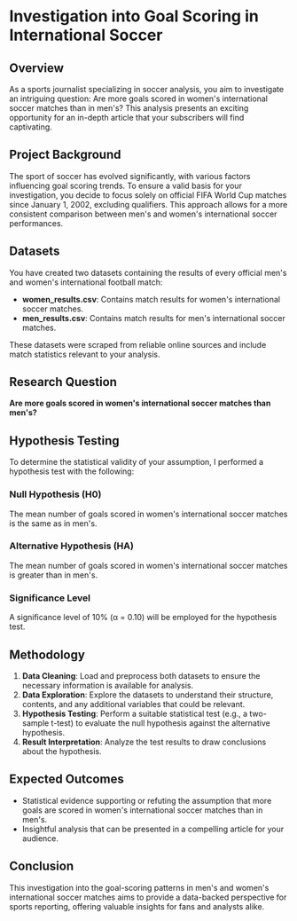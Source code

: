 # Investigation into Goal Scoring in International Soccer  

## Overview  

As a sports journalist specializing in soccer analysis, you aim to investigate an intriguing question: Are more goals scored in women's international soccer matches than in men's? This analysis presents an exciting opportunity for an in-depth article that your subscribers will find captivating.  

## Project Background  

The sport of soccer has evolved significantly, with various factors influencing goal scoring trends. To ensure a valid basis for your investigation, you decide to focus solely on official FIFA World Cup matches since January 1, 2002, excluding qualifiers. This approach allows for a more consistent comparison between men's and women's international soccer performances.  

## Datasets  

You have created two datasets containing the results of every official men's and women's international football match:  

- **women_results.csv**: Contains match results for women's international soccer matches.  
- **men_results.csv**: Contains match results for men's international soccer matches.  

These datasets were scraped from reliable online sources and include match statistics relevant to your analysis.  

## Research Question  

**Are more goals scored in women's international soccer matches than men's?**  

## Hypothesis Testing  

To determine the statistical validity of your assumption, I performed a hypothesis test with the following:  

### Null Hypothesis (H0)  
The mean number of goals scored in women's international soccer matches is the same as in men's.  

### Alternative Hypothesis (HA)  
The mean number of goals scored in women's international soccer matches is greater than in men's.  

### Significance Level  
A significance level of 10% (α = 0.10) will be employed for the hypothesis test.  

## Methodology  

1. **Data Cleaning**: Load and preprocess both datasets to ensure the necessary information is available for analysis.  
2. **Data Exploration**: Explore the datasets to understand their structure, contents, and any additional variables that could be relevant.  
3. **Hypothesis Testing**: Perform a suitable statistical test (e.g., a two-sample t-test) to evaluate the null hypothesis against the alternative hypothesis.  
4. **Result Interpretation**: Analyze the test results to draw conclusions about the hypothesis.  

## Expected Outcomes  

- Statistical evidence supporting or refuting the assumption that more goals are scored in women's international soccer matches than in men's.  
- Insightful analysis that can be presented in a compelling article for your audience.  

## Conclusion  

This investigation into the goal-scoring patterns in men's and women's international soccer matches aims to provide a data-backed perspective for sports reporting, offering valuable insights for fans and analysts alike.
